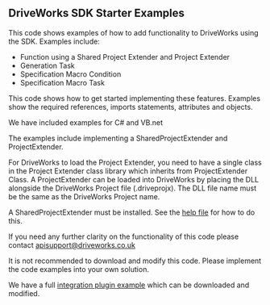 ## DriveWorks SDK Starter Examples
This code shows examples of how to add functionality to DriveWorks using the SDK.
Examples include:
* Function using a Shared Project Extender and Project Extender
* Generation Task
* Specification Macro Condition
* Specification Macro Task

This code shows how to get started implementing these features. Examples show the required references, imports statements, attributes and objects.

We have included examples for C# and VB.net 

The examples include implementing a SharedProjectExtender and ProjectExtender.

For DriveWorks to load the Project Extender, you need to have a single class in the Project Extender class library which inherits from ProjectExtender Class.
A ProjectExtender can be loaded into DriveWorks by placing the DLL alongside the DriveWorks Project file (.driveprojx).
The DLL file name must be the same as the DriveWorks Project name.

A SharedProjectExtender must be installed. See the [help file](https://docs.driveworkspro.com/Topic/HowToManuallyInstallAPlugin) for how to do this.

If you need any further clarity on the functionality of this code please contact apisupport@driveworks.co.uk

It is not recommended to download and modify this code. Please implement the code examples into your own solution.

We have a full [integration plugin example](https://github.com/DriveWorks/Labs-Integration-Example) which can be downloaded and modified. 